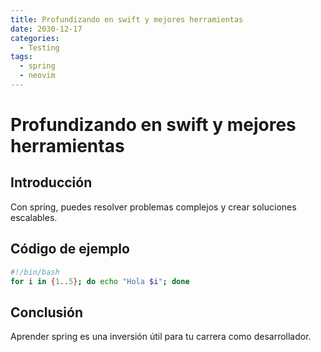 ```yaml
---
title: Profundizando en swift y mejores herramientas
date: 2030-12-17
categories:
  - Testing
tags:
  - spring
  - neovim
---
```


# Profundizando en swift y mejores herramientas

## Introducción

Con spring, puedes resolver problemas complejos y crear soluciones escalables.

## Código de ejemplo

```bash
#!/bin/bash
for i in {1..5}; do echo "Hola $i"; done
```

## Conclusión

Aprender spring es una inversión útil para tu carrera como desarrollador.